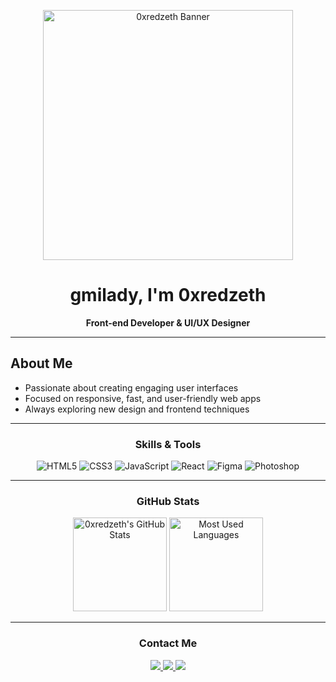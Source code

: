 <!-- Centered Banner -->
<p align="center">
  <img 
    src="https://i.imgur.com/mMbcUhZ.jpeg" 
    alt="0xredzeth Banner" 
    width="400" 
  />
</p>

<!-- Title & Subtitle -->
<h1 align="center">gmilady, I'm 0xredzeth</h1>
<p align="center"><strong>Front-end Developer & UI/UX Designer</strong></p>

---

## About Me
- Passionate about creating engaging user interfaces  
- Focused on responsive, fast, and user-friendly web apps  
- Always exploring new design and frontend techniques  

---

<h3 align="center">Skills & Tools</h3>
<p align="center">
  <img src="https://img.shields.io/badge/HTML5-E34F26?style=for-the-badge&logo=html5&logoColor=white" alt="HTML5"/>
  <img src="https://img.shields.io/badge/CSS3-1572B6?style=for-the-badge&logo=css3&logoColor=white" alt="CSS3"/>
  <img src="https://img.shields.io/badge/JavaScript-F7DF1E?style=for-the-badge&logo=javascript&logoColor=black" alt="JavaScript"/>
  <img src="https://img.shields.io/badge/React-61DAFB?style=for-the-badge&logo=react&logoColor=black" alt="React"/>
  <img src="https://img.shields.io/badge/Figma-F24E1E?style=for-the-badge&logo=figma&logoColor=white" alt="Figma"/>
  <img src="https://img.shields.io/badge/Photoshop-31A8FF?style=for-the-badge&logo=adobe%20photoshop&logoColor=white" alt="Photoshop"/>
</p>

---

<h3 align="center">GitHub Stats</h3>
<p align="center">
  <img 
       src="https://github-readme-stats.vercel.app/api?username=0xRedzeth&show_icons=true&theme=radical&hide_border=true" 
       alt="0xredzeth's GitHub Stats" 
       height="150" 
  />
  <img 
       src="https://github-readme-stats.vercel.app/api/top-langs/?username=0xRedzeth&layout=compact&theme=radical&hide_border=true" 
       alt="Most Used Languages" 
       height="150" 
  />
</p>

---

<h3 align="center">Contact Me</h3>
<p align="center">
  <a href="mailto:0xredzeth@gmail.com" target="_blank">
    <img src="https://img.shields.io/badge/Email-D14836?style=for-the-badge&logo=gmail&logoColor=white"/>
  </a>
  <a href="https://x.com/Slashheth" target="_blank">
    <img src="https://img.shields.io/badge/Twitter-1DA1F2?style=for-the-badge&logo=twitter&logoColor=white"/>
  </a>
  <a href="https://t.me/Slashheth" target="_blank">
    <img src="https://img.shields.io/badge/Telegram-26A5E4?style=for-the-badge&logo=telegram&logoColor=white"/>
  </a>
</p>
